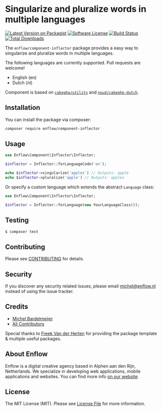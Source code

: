 # Singularize and pluralize words in multiple languages

[![Latest Version on Packagist](https://img.shields.io/packagist/v/enflow/component-inflector.svg?style=flat-square)](https://packagist.org/packages/enflow/component-inflector)
[![Software License](https://img.shields.io/badge/license-MIT-brightgreen.svg?style=flat-square)](LICENSE.md)
[![Build Status](https://img.shields.io/travis/enflow-nl/component-inflector/master.svg?style=flat-square)](https://travis-ci.org/spatie/component-inflector)
[![Total Downloads](https://img.shields.io/packagist/dt/enflow/component-inflector.svg?style=flat-square)](https://packagist.org/packages/enflow/component-inflector)

The `enflow/component-inflector` package provides a easy way to singularize and pluralize words in multiple languages.   
   
The following languages are currently supported. Pull requests are welcome!
- English (en)
- Dutch (nl)
  
Component is based on [`cakephp/utility`](https://github.com/cakephp/utility) and [`noud/cakephp-dutch`](https://github.com/noud/cakephp-dutch).

## Installation
You can install the package via composer:

``` bash
composer require enflow/component-inflector
```

## Usage
``` php
use Enflow\Component\Inflector\Inflector;

$inflector = Inflector::forLanguageCode('en');

echo $inflector->singularize('apples') // Outputs: apple
echo $inflector->pluralize('apple') // Outputs: apples
```

Or specify a custom language which extends the abstract `Language` class:
``` php
use Enflow\Component\Inflector\Inflector;

$inflector = Inflector::forLanguage(new YourLanguageClass());
``` 

## Testing
``` bash
$ composer test
```

## Contributing
Please see [CONTRIBUTING](CONTRIBUTING.md) for details.

## Security
If you discover any security related issues, please email michel@enflow.nl instead of using the issue tracker.

## Credits
- [Michel Bardelmeijer](https://github.com/mbardelmeijer)
- [All Contributors](../../contributors)
   
Special thanks to [Freek Van der Herten](https://github.com/freekmurze) for providing the package template & multiple useful packages.

## About Enflow
Enflow is a digital creative agency based in Alphen aan den Rijn, Netherlands. We specialize in developing web applications, mobile applications and websites. You can find more info [on our website](https://enflow.nl/en).

## License
The MIT License (MIT). Please see [License File](LICENSE.md) for more information.
